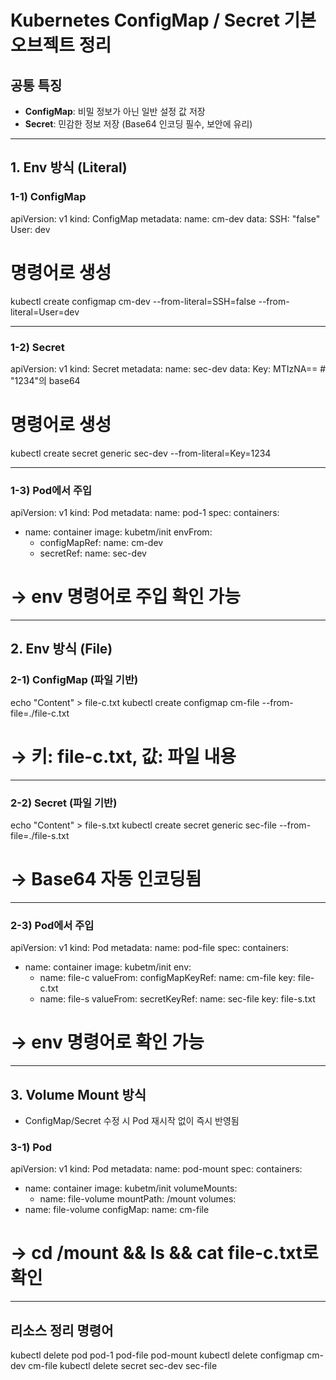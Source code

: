 # Kubernetes ConfigMap / Secret 기본 오브젝트 정리

## 공통 특징
- **ConfigMap**: 비밀 정보가 아닌 일반 설정 값 저장
- **Secret**: 민감한 정보 저장 (Base64 인코딩 필수, 보안에 유리)

---

## 1. Env 방식 (Literal)

### 1-1) ConfigMap

apiVersion: v1
kind: ConfigMap
metadata:
  name: cm-dev
data:
  SSH: "false"
  User: dev

# 명령어로 생성
kubectl create configmap cm-dev --from-literal=SSH=false --from-literal=User=dev

---

### 1-2) Secret

apiVersion: v1
kind: Secret
metadata:
  name: sec-dev
data:
  Key: MTIzNA==  # "1234"의 base64

# 명령어로 생성
kubectl create secret generic sec-dev --from-literal=Key=1234

---

### 1-3) Pod에서 주입

apiVersion: v1
kind: Pod
metadata:
  name: pod-1
spec:
  containers:
  - name: container
    image: kubetm/init
    envFrom:
    - configMapRef:
        name: cm-dev
    - secretRef:
        name: sec-dev

# → env 명령어로 주입 확인 가능

---

## 2. Env 방식 (File)

### 2-1) ConfigMap (파일 기반)

echo "Content" > file-c.txt
kubectl create configmap cm-file --from-file=./file-c.txt
# → 키: file-c.txt, 값: 파일 내용

---

### 2-2) Secret (파일 기반)

echo "Content" > file-s.txt
kubectl create secret generic sec-file --from-file=./file-s.txt
# → Base64 자동 인코딩됨

---

### 2-3) Pod에서 주입

apiVersion: v1
kind: Pod
metadata:
  name: pod-file
spec:
  containers:
  - name: container
    image: kubetm/init
    env:
    - name: file-c
      valueFrom:
        configMapKeyRef:
          name: cm-file
          key: file-c.txt
    - name: file-s
      valueFrom:
        secretKeyRef:
          name: sec-file
          key: file-s.txt

# → env 명령어로 확인 가능

---

## 3. Volume Mount 방식

- ConfigMap/Secret 수정 시 Pod 재시작 없이 즉시 반영됨

### 3-1) Pod

apiVersion: v1
kind: Pod
metadata:
  name: pod-mount
spec:
  containers:
  - name: container
    image: kubetm/init
    volumeMounts:
    - name: file-volume
      mountPath: /mount
  volumes:
  - name: file-volume
    configMap:
      name: cm-file

# → cd /mount && ls && cat file-c.txt로 확인

---

## 리소스 정리 명령어

kubectl delete pod pod-1 pod-file pod-mount
kubectl delete configmap cm-dev cm-file
kubectl delete secret sec-dev sec-file
